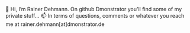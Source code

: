 👋 Hi, I’m Rainer Dehmann. On github Dmonstrator you'll find some of my private stuff...
📫 In terms of questions, comments or whatever you reach me at rainer.dehmann[at]dmonstrator.de
